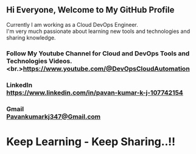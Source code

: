
## Hi Everyone, Welcome to My GitHub Profile

Currently I am working as a Cloud DevOps Engineer.\
I'm very much passionate about learning new tools and technologies and sharing knowledge.

### Follow My Youtube Channel for Cloud and DevOps Tools and Technologies Videos.<br.>**https://www.youtube.com/@DevOpsCloudAutomation**

### LinkedIn<br/>**https://www.linkedin.com/in/pavan-kumar-k-j-107742154**

### Gmail<br/>**Pavankumarkj347@Gmail.com**

# Keep Learning - Keep Sharing..!!
